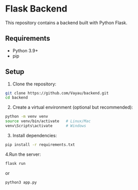 # Flask Backend

This repository contains a backend built with Python Flask.

## Requirements
- Python 3.9+
- pip

## Setup

1. Clone the repository:
```bash
git clone https://github.com/Vayau/backend.git
cd backend
```

2. Create a virtual environment (optional but recommended):
```bash
python -m venv venv 
source venv/bin/activate   # Linux/Mac 
venv\Scripts\activate      # Windows
```

3. Install dependencies:
```bash
pip install -r requirements.txt
```

4.Run the server:
```bash
flask run
```
or
```bash
python3 app.py
```




